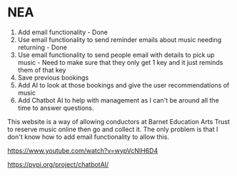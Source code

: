 # NEA
1. Add email functionality - Done
2. Use email functionality to send reminder emails about music needing returning - Done
3. Use email functionality to send people email with details to pick up music - Need to make sure that they only get 1 key and it just reminds them of that key
4. Save previous bookings
5. Add AI to look at those bookings and give the user recommendations of music
6. Add Chatbot AI to help with management as I can't be around all the time to answer questions.

This website is a way of allowing conductors at Barnet Education Arts Trust to reserve music online then go and collect it. The only problem is that I don't know how to add email functionality to allow this.

https://www.youtube.com/watch?v=wypVcNIH6D4

https://pypi.org/project/chatbotAI/
